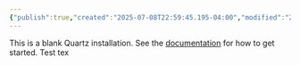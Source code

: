 ```yaml
---
{"publish":true,"created":"2025-07-08T22:59:45.195-04:00","modified":"2025-07-08T23:00:58.502-04:00","cssclasses":""}
---
```


This is a blank Quartz installation.
See the [documentation](https://quartz.jzhao.xyz) for how to get started.
Test tex

